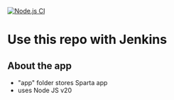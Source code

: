 [![Node.js CI](https://github.com/SymBains/Sparta-Test-App/actions/workflows/node.js.yml/badge.svg)](https://github.com/SymBains/Sparta-Test-App/actions/workflows/node.js.yml)

# Use this repo with Jenkins

## About the app
- "app" folder stores Sparta app
- uses Node JS v20
